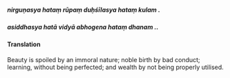 ##### nirguṇasya hataṃ rūpaṃ duḥśīlasya hataṃ kulam .
##### asiddhasya hatā vidyā abhogena hataṃ dhanam ..

#### Translation

Beauty is spoiled by an immoral nature; noble birth by bad conduct; learning, without being perfected; and wealth by not being properly utilised.